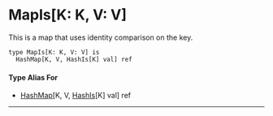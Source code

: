 # MapIs\[K: K, V: V\]

This is a map that uses identity comparison on the key.


```pony
type MapIs[K: K, V: V] is
  HashMap[K, V, HashIs[K] val] ref
```

#### Type Alias For

* [HashMap](collections-HashMap)\[K, V, [HashIs](collections-HashIs)\[K\] val\] ref

---

